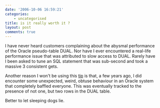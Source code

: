```yaml
---
date: '2006-10-06 16:59:21'
categories:
    - uncategorised
title: is it really worth it ?
layout: post
comments: true
---
```


I have never heard customers complaining about the abysmal performance
of the Oracle pseudo-table DUAL. Nor have I ever encountered a real-life
performance issue that was attributed to slow access to DUAL. Rarely
have I been asked to tune an SQL statement that was sub-second and took
a massive 3 consistent gets.

Another reason I won't be using this
[tip](http://searchoracle.techtarget.com/tip/0,289483,sid41_gci1213636,00.html)
is that, a few years ago, I did encounter some unexpected, weird, obtuse
behaviour in an Oracle system that completely baffled everyone. This was
eventually tracked to the presence of not one, but two rows in the DUAL
table.

Better to let sleeping dogs lie.
